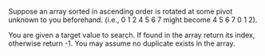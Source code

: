 Suppose an array sorted in ascending order is rotated at some pivot unknown to you beforehand.
(i.e., 0 1 2 4 5 6 7 might become 4 5 6 7 0 1 2).

You are given a target value to search.
If found in the array return its index, otherwise return -1.
You may assume no duplicate exists in the array.